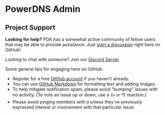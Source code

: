 # PowerDNS Admin

## Project Support

**Looking for help?** PDA has a somewhat active community of fellow users that may be able to provide assistance.
Just [start a discussion](https://github.com/PowerDNS-Admin/PowerDNS-Admin/discussions/new) right here on GitHub!

Looking to chat with someone? Join our [Discord Server](https://discord.powerdnsadmin.org).

Some general tips for engaging here on GitHub:

* Register for a free [GitHub account](https://github.com/signup) if you haven't already.
* You can use [GitHub Markdown](https://docs.github.com/en/get-started/writing-on-github/getting-started-with-writing-and-formatting-on-github/basic-writing-and-formatting-syntax) for formatting text and adding images.
* To help mitigate notification spam, please avoid "bumping" issues with no activity. (To vote an issue up or down, use a :thumbsup: or :thumbsdown: reaction.)
* Please avoid pinging members with `@` unless they've previously expressed interest or involvement with that particular issue.
